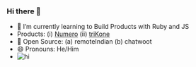 ### Hi there 👋

<!--
**bharat-patodi/bharat-patodi** is a ✨ _special_ ✨ repository because its `README.md` (this file) appears on your GitHub profile.
-->

- 🌱 I’m currently learning to Build Products with Ruby and JS
- Products: (i) [Numero](https://altcampus.github.io/numero/build/index.html) (ii) [triKone](https://bharat-patodi.github.io/trikone/)
- 👯 Open Source: (a) remoteIndian (b) chatwoot
- 😄 Pronouns: He/Him
- ![hi](https://www.codewars.com/users/bharat-patodi/badges/small)
